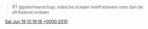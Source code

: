 > RT @peterheerschop: indische oceaan heeft kleinere oren dan de afrikaanse oceaan

<img src="../../media/tweet.ico" width="12" /> [Sat Jun 19 12:19:16 +0000 2010](https://twitter.com/DromerDenker/status/16541554631)